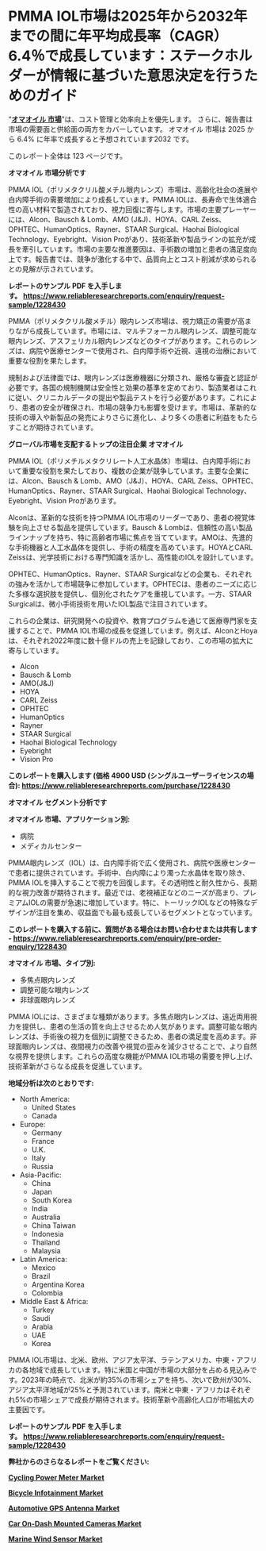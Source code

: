 <p><h1>PMMA IOL市場は2025年から2032年までの間に年平均成長率（CAGR）6.4％で成長しています：ステークホルダーが情報に基づいた意思決定を行うためのガイド</h1></p><p>&ldquo;<strong><a href="https://www.reliableresearchreports.com/pmma-iol-r1228430?utm_campaign=110&utm_medium=9&utm_source=Github&utm_content=ia&utm_term=12012025&utm_id=pmma-iol">オマオイル 市場</a></strong>&rdquo;は、コスト管理と効率向上を優先します。 さらに、報告書は市場の需要面と供給面の両方をカバーしています。 オマオイル 市場は 2025 から 6.4% に年率で成長すると予想されています2032 です。</p>
<p>このレポート全体は 123 ページです。</p>
<p><strong>オマオイル 市場分析です</strong></p>
<p><p>PMMA IOL（ポリメタクリル酸メチル眼内レンズ）市場は、高齢化社会の進展や白内障手術の需要増加により成長しています。PMMA IOLは、長寿命で生体適合性の高い材料で製造されており、視力回復に寄与します。市場の主要プレーヤーには、Alcon、Bausch & Lomb、AMO (J&J)、HOYA、CARL Zeiss、OPHTEC、HumanOptics、Rayner、STAAR Surgical、Haohai Biological Technology、Eyebright、Vision Proがあり、技術革新や製品ラインの拡充が成長を牽引しています。市場の主要な推進要因は、手術数の増加と患者の満足度向上です。報告書では、競争が激化する中で、品質向上とコスト削減が求められるとの見解が示されています。</p></p>
<p><strong>レポートのサンプル PDF を入手します。&nbsp;<a href="https://www.reliableresearchreports.com/enquiry/request-sample/1228430?utm_campaign=110&utm_medium=9&utm_source=Github&utm_content=ia&utm_term=12012025&utm_id=pmma-iol">https://www.reliableresearchreports.com/enquiry/request-sample/1228430</a></strong></p>
<p><p>PMMA（ポリメタクリル酸メチル）眼内レンズ市場は、視力矯正の需要が高まりながら成長しています。市場には、マルチフォーカル眼内レンズ、調整可能な眼内レンズ、アスフェリカル眼内レンズなどのタイプがあります。これらのレンズは、病院や医療センターで使用され、白内障手術や近視、遠視の治療において重要な役割を果たします。</p><p>規制および法律面では、眼内レンズは医療機器に分類され、厳格な審査と認証が必要です。各国の規制機関は安全性と効果の基準を定めており、製造業者はこれに従い、クリニカルデータの提出や製品テストを行う必要があります。これにより、患者の安全が確保され、市場の競争力も影響を受けます。市場は、革新的な技術の導入や新製品の発売によりさらに進化し、より多くの患者に利益をもたらすことが期待されています。</p></p>
<p><strong>グローバル市場を支配するトップの注目企業 オマオイル</strong></p>
<p><p>PMMA IOL（ポリメチルメタクリレート人工水晶体）市場は、白内障手術において重要な役割を果たしており、複数の企業が競争しています。主要な企業には、Alcon、Bausch & Lomb、AMO（J&J）、HOYA、CARL Zeiss、OPHTEC、HumanOptics、Rayner、STAAR Surgical、Haohai Biological Technology、Eyebright、Vision Proがあります。</p><p>Alconは、革新的な技術を持つPMMA IOL市場のリーダーであり、患者の視覚体験を向上させる製品を提供しています。Bausch & Lombは、信頼性の高い製品ラインナップを持ち、特に高齢者市場に焦点を当てています。AMOは、先進的な手術機器と人工水晶体を提供し、手術の精度を高めています。HOYAとCARL Zeissは、光学技術における専門知識を活かし、高性能のIOLを設計しています。</p><p>OPHTEC、HumanOptics、Rayner、STAAR Surgicalなどの企業も、それぞれの強みを活かして市場競争に参加しています。OPHTECは、患者のニーズに応じた多様な選択肢を提供し、個別化されたケアを重視しています。一方、STAAR Surgicalは、微小手術技術を用いたIOL製品で注目されています。</p><p>これらの企業は、研究開発への投資や、教育プログラムを通じて医療専門家を支援することで、PMMA IOL市場の成長を促進しています。例えば、AlconとHoyaは、それぞれ2022年度に数十億ドルの売上を記録しており、この市場の拡大に寄与しています。</p></p>
<p><ul><li>Alcon</li><li>Bausch & Lomb</li><li>AMO(J&J)</li><li>HOYA</li><li>CARL Zeiss</li><li>OPHTEC</li><li>HumanOptics</li><li>Rayner</li><li>STAAR Surgical</li><li>Haohai Biological Technology</li><li>Eyebright</li><li>Vision Pro</li></ul></p>
<p><strong>このレポートを購入します (価格 4900 USD (シングルユーザーライセンスの場合):&nbsp;<a href="https://www.reliableresearchreports.com/purchase/1228430?utm_campaign=110&utm_medium=9&utm_source=Github&utm_content=ia&utm_term=12012025&utm_id=pmma-iol">https://www.reliableresearchreports.com/purchase/1228430</a></strong></p>
<p><strong>オマオイル セグメント分析です</strong></p>
<p><strong>オマオイル 市場、アプリケーション別:</strong></p>
<p><ul><li>病院</li><li>メディカルセンター</li></ul></p>
<p><p>PMMA眼内レンズ（IOL）は、白内障手術で広く使用され、病院や医療センターで患者に提供されています。手術中、白内障により濁った水晶体を取り除き、PMMA IOLを挿入することで視力を回復します。その透明性と耐久性から、長期的な視力改善が期待されます。最近では、老視補正などのニーズが高まり、プレミアムIOLの需要が急速に増加しています。特に、トーリックIOLなどの特殊なデザインが注目を集め、収益面でも最も成長しているセグメントとなっています。</p></p>
<p><strong>このレポートを購入する前に、質問がある場合はお問い合わせまたは共有します - <a href="https://www.reliableresearchreports.com/enquiry/pre-order-enquiry/1228430?utm_campaign=110&utm_medium=9&utm_source=Github&utm_content=ia&utm_term=12012025&utm_id=pmma-iol">https://www.reliableresearchreports.com/enquiry/pre-order-enquiry/1228430</a></strong></p>
<p><strong>オマオイル 市場、タイプ別:</strong></p>
<p><ul><li>多焦点眼内レンズ</li><li>調整可能な眼内レンズ</li><li>非球面眼内レンズ</li></ul></p>
<p><p>PMMA IOLには、さまざまな種類があります。多焦点眼内レンズは、遠近両用視力を提供し、患者の生活の質を向上させるため人気があります。調整可能な眼内レンズは、手術後の視力を個別に調整できるため、患者の満足度を高めます。非球面眼内レンズは、夜間視力の改善や視覚の歪みを減少させることで、より自然な視界を提供します。これらの高度な機能がPMMA IOL市場の需要を押し上げ、技術革新がさらなる成長を促進しています。</p></p>
<p><strong>地域分析は次のとおりです:</strong></p>
<p><ul>
    <li>
        North America:
        <ul>
            <li>United States</li>
            <li>Canada</li>
        </ul>
    </li>
    <li>
        Europe:
        <ul>
            <li>Germany</li>
            <li>France</li>
            <li>U.K.</li>
            <li>Italy</li>
            <li>Russia</li>
        </ul>
    </li>
    <li>
        Asia-Pacific:
        <ul>
            <li>China</li>
            <li>Japan</li>
            <li>South Korea</li>
            <li>India</li>
            <li>Australia</li>
            <li>China Taiwan</li>
            <li>Indonesia</li>
            <li>Thailand</li>
            <li>Malaysia</li>
        </ul>
    </li>
    <li>
        Latin America:
        <ul>
            <li>Mexico</li>
            <li>Brazil</li>
            <li>Argentina Korea</li>
            <li>Colombia</li>
        </ul>
    </li>
    <li>
        Middle East & Africa:
        <ul>
            <li>Turkey</li>
            <li>Saudi</li>
            <li>Arabia</li>
            <li>UAE</li>
            <li>Korea</li>
        </ul>
    </li>
    </ul></p>
<p><p>PMMA IOL市場は、北米、欧州、アジア太平洋、ラテンアメリカ、中東・アフリカの各地域で成長しています。特に米国と中国が市場の大部分を占める見込みです。2023年の時点で、北米が約35%の市場シェアを持ち、次いで欧州が30%、アジア太平洋地域が25%と予測されています。南米と中東・アフリカはそれぞれ5%の市場シェアで成長が期待されます。技術革新や高齢化人口が市場拡大の主要因です。</p></p>
<p><strong>レポートのサンプル PDF を入手します。&nbsp;<a href="https://www.reliableresearchreports.com/enquiry/request-sample/1228430?utm_campaign=110&utm_medium=9&utm_source=Github&utm_content=ia&utm_term=12012025&utm_id=pmma-iol">https://www.reliableresearchreports.com/enquiry/request-sample/1228430</a></strong></p>
<p><strong></strong></p>
<p><strong></strong></p>
<p><strong></strong></p>
<p><strong></strong></p>
<p><strong>弊社からのさらなるレポートをご覧ください:</strong></p>
<p><strong><p><a href="https://github.com/FosterFahey91/Market-Research-Report-List-1/blob/main/cycling-power-meter-market.md?utm_campaign=110&utm_medium=9&utm_source=Github&utm_content=ia&utm_term=12012025&utm_id=pmma-iol">Cycling Power Meter Market</a></p><p><a href="https://github.com/mayabungard8092/Market-Research-Report-List-1/blob/main/bicycle-infotainment-market.md?utm_campaign=110&utm_medium=9&utm_source=Github&utm_content=ia&utm_term=12012025&utm_id=pmma-iol">Bicycle Infotainment Market</a></p><p><a href="https://github.com/globismark/Market-Research-Report-List-5/blob/main/automotive-gps-antenna-market.md?utm_campaign=110&utm_medium=9&utm_source=Github&utm_content=ia&utm_term=12012025&utm_id=pmma-iol">Automotive GPS Antenna Market</a></p><p><a href="https://github.com/NarcisoFerry/Market-Research-Report-List-1/blob/main/car-on-dash-mounted-cameras-market.md?utm_campaign=110&utm_medium=9&utm_source=Github&utm_content=ia&utm_term=12012025&utm_id=pmma-iol">Car On-Dash Mounted Cameras Market</a></p><p><a href="https://github.com/kathiestrine5ty/Market-Research-Report-List-1/blob/main/marine-wind-sensor-market.md?utm_campaign=110&utm_medium=9&utm_source=Github&utm_content=ia&utm_term=12012025&utm_id=pmma-iol">Marine Wind Sensor Market</a></p></strong></p>